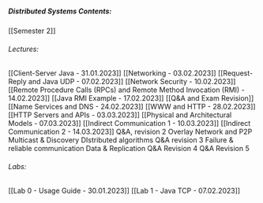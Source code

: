 ##### Distributed Systems Contents:
 [[Semester 2]]
 
###### Lectures:
 [[Client-Server Java - 31.01.2023]]
 [[Networking - 03.02.2023]]
 [[Request-Reply and Java UDP - 07.02.2023]]
 [[Network Security - 10.02.2023]]
 [[Remote Procedure Calls (RPCs)  and Remote Method Invocation  (RMI) - 14.02.2023]]
 [[Java RMI Example - 17.02.2023]]
 [[Q&A and Exam Revision]]
 [[Name Services and DNS - 24.02.2023]]
 [[WWW and HTTP - 28.02.2023]]
 [[HTTP Servers and APIs - 03.03.2023]]
 [[Physical and Architectural Models - 07.03.2023]]
 [[Indirect Communication 1 - 10.03.2023]]
 [[Indirect Communication 2 - 14.03.2023]]
 Q&A, revision 2
 Overlay Network and P2P
 Multicast & Discovery
 DIstributed algorithms
 Q&A revision 3
 Failure & reliable communication
 Data & Replication
 Q&A Revision 4
 Q&A Revision 5
 
###### Labs:
 [[Lab 0 - Usage Guide - 30.01.2023]]
 [[Lab 1 - Java TCP - 07.02.2023]]
 